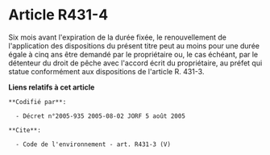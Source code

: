 # Article R431-4

Six mois avant l'expiration de la durée fixée, le renouvellement de l'application des dispositions du présent titre peut au
moins pour une durée égale à cinq ans être demandé par le propriétaire ou, le cas échéant, par le détenteur du droit de pêche
avec l'accord écrit du propriétaire, au préfet qui statue conformément aux dispositions de l'article R. 431-3.

**Liens relatifs à cet article**

	**Codifié par**:

	  - Décret n°2005-935 2005-08-02 JORF 5 août 2005

	**Cite**:

	  - Code de l'environnement - art. R431-3 (V)

